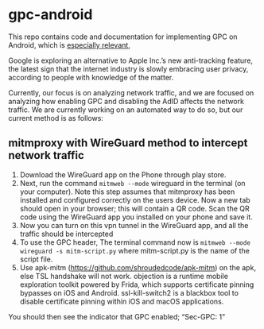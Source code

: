 # gpc-android

This repo contains code and documentation for implementing GPC on Android, which is [especially relevant](https://www.bloomberg.com/news/articles/2021-02-04/google-explores-alternative-to-apple-s-new-anti-tracking-feature?sref=ExbtjcSG),

Google is exploring an alternative to Apple Inc.’s new anti-tracking feature, the latest sign that the internet industry is slowly embracing user privacy, according to people with knowledge of the matter.

Currently, our focus is on analyzing network traffic, and we are focused on analyzing how enabling GPC and disabling the AdID affects the network traffic. We are currently working on an automated way to do so, but our current method is as follows:

## mitmproxy with WireGuard method to intercept network traffic
1. Download the WireGuard app on the Phone through play store.
2. Next, run the command `mitmweb --mode` wireguard in the terminal (on your computer). Note this step assumes that mitmproxy has been installed and configured correctly on the users device. Now a new tab should open in your browser; this will contain a QR code. Scan the QR code using the WireGuard app you installed on your phone and save it.
3. Now you can turn on this vpn tunnel in the WireGuard app, and all the traffic should be intercepted
4. To use the GPC header, The terminal command now is `mitmweb --mode wireguard -s mitm-script.py` where mitm-script.py is the name of the script file.
5. Use apk-mitm (https://github.com/shroudedcode/apk-mitm) on the apk, else TSL handshake will not work.
objection is a runtime mobile exploration toolkit powered by Frida, which supports certificate pinning bypasses on iOS and Android.
ssl-kill-switch2 is a blackbox tool to disable certificate pinning within iOS and macOS applications.

You should then see the indicator that GPC enabled; “Sec-GPC: 1”

